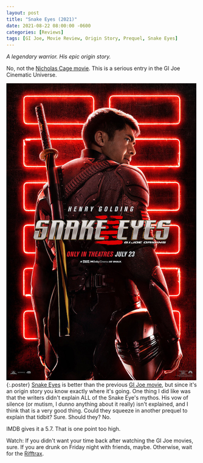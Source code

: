 ```yaml
---
layout: post
title: "Snake Eyes (2021)"
date: 2021-08-22 08:00:00 -0600
categories: [Reviews]
tags: [GI Joe, Movie Review, Origin Story, Prequel, Snake Eyes]
---
```


*A legendary warrior. His epic origin story.*

No, not the [Nicholas Cage movie](https://www.imdb.com/title/tt0120832/). This is a serious entry in the GI Joe Cinematic Universe.

![Snake Eyes GI Joe Origins poster](/assets/2021/08/snake-eyes-2021.jpg){:.poster} [Snake Eyes](https://www.imdb.com/title/tt8404256/) is better than the previous [GI Joe movie](https://www.imdb.com/title/tt1046173/), but since it's an origin story you know exactly where it's going. One thing I did like was that the writers didn't explain ALL of the Snake Eye's mythos. His vow of silence (or mutism, I dunno anything about it really) isn't explained, and I think that is a very good thing. Could they squeeze in another prequel to explain that tidbit? Sure. Should they? No.

IMDB gives it a 5.7. That is one point too high.

Watch: If you didn't want your time back after watching the GI Joe movies, sure. If you are drunk on Friday night with friends, maybe. Otherwise, wait for the [Rifftrax](https://www.rifftrax.com/).
